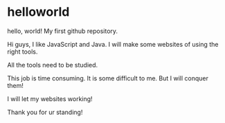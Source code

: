 # helloworld
hello, world! My first github repository.

Hi guys, I like JavaScript and Java. I will make some websites of using the right tools. 

All the tools need to be studied. 

This job is time consuming. It is some difficult to me. But I will conquer them!

I will let my websites working!

Thank you for ur standing!
